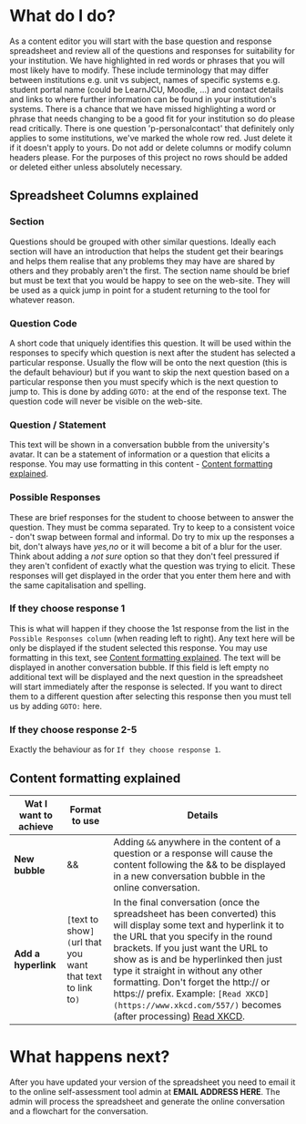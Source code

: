 # What do I do?
As a content editor you will start with the base question and response spreadsheet and review all of the questions and responses for suitability for your institution. 
We have highlighted in red words or phrases that you will most likely have to modify. These include terminology that may differ between institutions e.g. unit vs subject, names of specific systems e.g. student portal name (could be LearnJCU, Moodle, ...) and contact details and links to where further information can be found in your institution's systems.
There is a chance that we have missed highlighting a word or phrase that needs changing to be a good fit for your institution so do please read critically.
There is one question 'p-personalcontact' that definitely only applies to some institutions, we've marked the whole row red. Just delete it if it doesn't apply to yours.
Do not add or delete columns or modify column headers please.
For the purposes of this project no rows should be added or deleted either unless absolutely necessary.


## Spreadsheet Columns explained

### Section
Questions should be grouped with other similar questions. Ideally each section will have an introduction that helps the student get their bearings and helps them realise that any problems they may have are shared by others and they probably aren't the first.
The section name should be brief but must be text that you would be happy to see on the web-site. They will be used as a quick jump in point for a student returning to the tool for whatever reason.
### Question Code
A short code that uniquely identifies this question. 
It will be used within the responses to specify which question is next after the student has selected a particular response. Usually the flow will be onto the next question (this is the default behaviour) but if you want to skip the next question based on a particular response then you must specify which is the next question to jump to. This is done by adding `GOTO:`<question code> at the end of the response text. 
The question code will never be visible on the web-site.
### Question / Statement 
This text will be shown in a conversation bubble from the university's avatar. It can be a statement of information or a question that elicits a response. 
You may use formatting in this content - [Content formatting explained](#content-formatting-explained).
### Possible Responses
These are brief responses for the student to choose between to answer the question. They must be comma separated. 
Try to keep to a consistent voice - don't swap between formal and informal. Do try to mix up the responses a bit, don't always have *yes,no* or it will become a bit of a blur for the user. Think about adding a *not sure* option so that they don't feel pressured if they aren't confident of exactly what the question was trying to elicit. 
These responses will get displayed in the order that you enter them here and with the same capitalisation and spelling.
### If they choose response 1
This is what will happen if they choose the 1st response from the list in the `Possible Responses column` (when reading left to right). Any text here will be only be displayed if the student selected this response. 
You may use formatting in this text, see [Content formatting explained](#content-formatting-explained). 
The text will be displayed in another conversation bubble. If this field is left empty no additional text will be displayed and the next question in the spreadsheet will start immediately after the response is selected. If you want to direct them to a different question after selecting this response then you must tell us by adding `GOTO:`<question code> here.
### If they choose response 2-5
Exactly the behaviour as for `If they choose response 1`.


## Content formatting explained
Wat I want to achieve | Format to use | Details
--- | --- | ---
**New bubble** | && | Adding `&&` anywhere in the content of a question or a response will cause the content following the && to be displayed in a new conversation bubble in the online conversation.
**Add a hyperlink** | `[`text to show`](`url that you want that text to link to`)` | In the final conversation (once the spreadsheet has been converted) this will display some text and hyperlink it to the URL that you specify in the round brackets. If you just want the URL to show as is and be hyperlinked then just type it straight in without any other formatting. Don't forget the http:// or https:// prefix. Example: `[Read XKCD](https://www.xkcd.com/557/)` becomes (after processing) [Read XKCD](https://www.xkcd.com/557/).

# What happens next?
After you have updated your version of the spreadsheet you need to email it to the online self-assessment tool admin at **EMAIL ADDRESS HERE**.
The admin will process the spreadsheet and generate the online conversation and a flowchart for the conversation.


